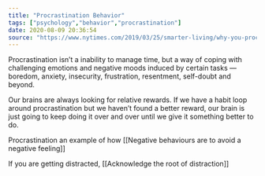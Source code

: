 ```yaml
---
title: "Procrastination Behavior"
tags: ["psychology","behavior","procrastination"]
date: 2020-08-09 20:36:54
source: "https://www.nytimes.com/2019/03/25/smarter-living/why-you-procrastinate-it-has-nothing-to-do-with-self-control.html"
---
```


Procrastination isn’t a inability to manage time, but a way of coping with challenging emotions and negative moods induced by certain tasks — boredom, anxiety, insecurity, frustration, resentment, self-doubt and beyond.

Our brains are always looking for relative rewards. If we have a habit loop around procrastination but we haven’t found a better reward, our brain is just going to keep doing it over and over until we give it something better to do.

Procrastination an example of how [[Negative behaviours are to avoid a negative feeling]]

If you are getting distracted, [[Acknowledge the root of distraction]]